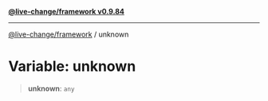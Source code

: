 [**@live-change/framework v0.9.84**](../README.md)

***

[@live-change/framework](../README.md) / unknown

# Variable: unknown

> **unknown**: `any`
